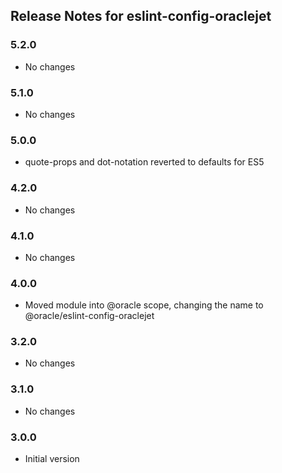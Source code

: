 ## Release Notes for eslint-config-oraclejet ##

### 5.2.0
* No changes

### 5.1.0
* No changes

### 5.0.0
* quote-props and dot-notation reverted to defaults for ES5

### 4.2.0
* No changes

### 4.1.0
* No changes

### 4.0.0
* Moved module into @oracle scope, changing the name to @oracle/eslint-config-oraclejet

### 3.2.0
* No changes

### 3.1.0
* No changes

### 3.0.0
* Initial version
